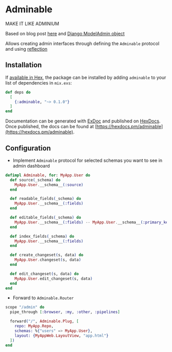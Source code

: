 # Adminable

MAKE IT LIKE ADMINIUM

Based on blog post [here](https://lytedev.io/blog/ecto-reflection-for-simple-admin-crud-forms/) and
[Django ModelAdmin object](https://docs.djangoproject.com/en/2.2/ref/contrib/admin/#modeladmin-objects)

Allows creating admin interfaces through defining the `Adminable` protocol and using [reflection](https://hexdocs.pm/ecto/Ecto.Schema.html#module-reflection)

## Installation

If [available in Hex](https://hex.pm/docs/publish), the package can be installed
by adding `adminable` to your list of dependencies in `mix.exs`:

```elixir
def deps do
  [
    {:adminable, "~> 0.1.0"}
  ]
end
```

Documentation can be generated with [ExDoc](https://github.com/elixir-lang/ex_doc)
and published on [HexDocs](https://hexdocs.pm). Once published, the docs can
be found at [https://hexdocs.pm/adminable](https://hexdocs.pm/adminable).

## Configuration

- Implement `Adminable` protocol for selected schemas you want to see in admin dashboard

```elixir
defimpl Adminable, for: MyApp.User do
  def source(_schema) do
    MyApp.User.__schema__(:source)
  end

  def readable_fields(_schema) do
    MyApp.User.__schema__(:fields)
  end

  def editable_fields(_schema) do
    MyApp.User.__schema__(:fields) -- MyApp.User.__schema__(:primary_key)
  end

  def index_fields(_schema) do
    MyApp.User.__schema__(:fields)
  end

  def create_changeset(s, data) do
    MyApp.User.changeset(s, data)
  end

  def edit_changeset(s, data) do
    MyApp.User.edit_changeset(s, data)
  end
end
```

- Forward to `Adminable.Router`

```elixir
scope "/admin" do
  pipe_through [:browser, :my, :other, :pipelines]

  forward("/", Adminable.Plug, [
    repo: MyApp.Repo,
    schemas: %{"users" => MyApp.User},
    layout: {MyAppWeb.LayoutView, "app.html"}
  ])
end
```
